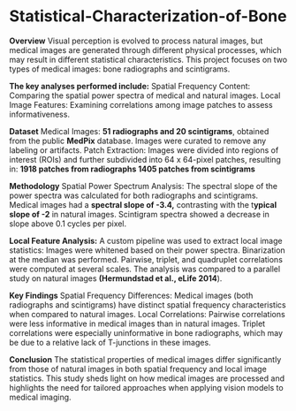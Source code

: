 # Statistical-Characterization-of-Bone

**Overview**
Visual perception is evolved to process natural images, but medical images are generated through different physical processes, which may result in different statistical characteristics. This project focuses on two types of medical images: bone radiographs and scintigrams.

**The key analyses performed include:**
Spatial Frequency Content: Comparing the spatial power spectra of medical and natural images.
Local Image Features: Examining correlations among image patches to assess informativeness.

**Dataset**
Medical Images: **51 radiographs and 20 scintigrams**, obtained from the public **MedPix** database. Images were curated to remove any labeling or artifacts.
Patch Extraction: Images were divided into regions of interest (ROIs) and further subdivided into 64 x 64-pixel patches, resulting in:
**1918 patches from radiographs
1405 patches from scintigrams**

**Methodology**
Spatial Power Spectrum Analysis:
The spectral slope of the power spectra was calculated for both radiographs and scintigrams.
Medical images had a **spectral slope of -3.4,** contrasting with the t**ypical slope of -2** in natural images.
Scintigram spectra showed a decrease in slope above 0.1 cycles per pixel.

**Local Feature Analysis:**
A custom pipeline was used to extract local image statistics:
Images were whitened based on their power spectra.
Binarization at the median was performed.
Pairwise, triplet, and quadruplet correlations were computed at several scales.
The analysis was compared to a parallel study on natural images **(Hermundstad et al., eLife 2014**).

**Key Findings**
Spatial Frequency Differences: Medical images (both radiographs and scintigrams) have distinct spatial frequency characteristics when compared to natural images.
Local Correlations:
Pairwise correlations were less informative in medical images than in natural images.
Triplet correlations were especially uninformative in bone radiographs, which may be due to a relative lack of T-junctions in these images.

**Conclusion**
The statistical properties of medical images differ significantly from those of natural images in both spatial frequency and local image statistics. This study sheds light on how medical images are processed and highlights the need for tailored approaches when applying vision models to medical imaging.


